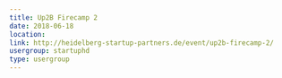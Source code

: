 ```yaml
---
title: Up2B Firecamp 2
date: 2018-06-18
location: 
link: http://heidelberg-startup-partners.de/event/up2b-firecamp-2/
usergroup: startuphd
type: usergroup
---
```

